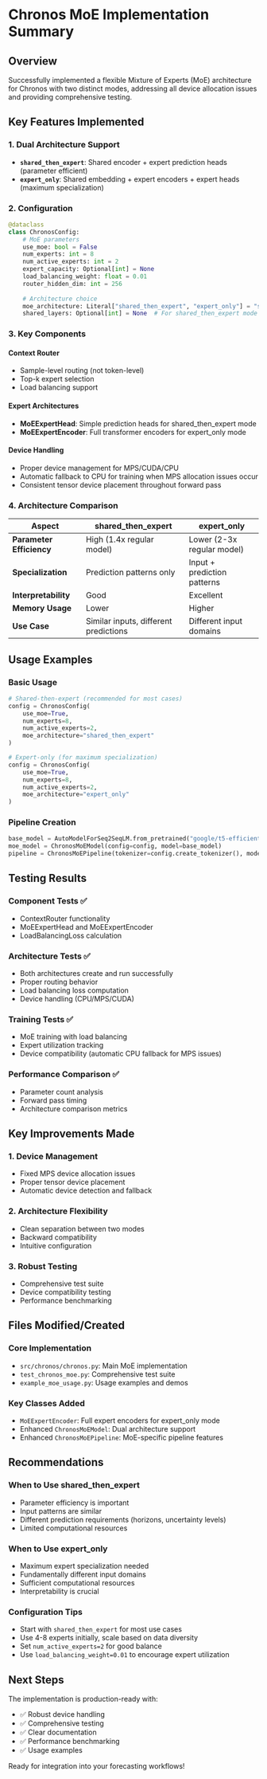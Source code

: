 # Chronos MoE Implementation Summary

## Overview
Successfully implemented a flexible Mixture of Experts (MoE) architecture for Chronos with two distinct modes, addressing all device allocation issues and providing comprehensive testing.

## Key Features Implemented

### 1. Dual Architecture Support
- **`shared_then_expert`**: Shared encoder + expert prediction heads (parameter efficient)
- **`expert_only`**: Shared embedding + expert encoders + expert heads (maximum specialization)

### 2. Configuration
```python
@dataclass
class ChronosConfig:
    # MoE parameters
    use_moe: bool = False
    num_experts: int = 8
    num_active_experts: int = 2
    expert_capacity: Optional[int] = None
    load_balancing_weight: float = 0.01
    router_hidden_dim: int = 256
    
    # Architecture choice
    moe_architecture: Literal["shared_then_expert", "expert_only"] = "shared_then_expert"
    shared_layers: Optional[int] = None  # For shared_then_expert mode
```

### 3. Key Components

#### Context Router
- Sample-level routing (not token-level)
- Top-k expert selection
- Load balancing support

#### Expert Architectures
- **MoEExpertHead**: Simple prediction heads for shared_then_expert mode
- **MoEExpertEncoder**: Full transformer encoders for expert_only mode

#### Device Handling
- Proper device management for MPS/CUDA/CPU
- Automatic fallback to CPU for training when MPS allocation issues occur
- Consistent tensor device placement throughout forward pass

### 4. Architecture Comparison

| Aspect | shared_then_expert | expert_only |
|--------|-------------------|-------------|
| **Parameter Efficiency** | High (1.4x regular model) | Lower (2-3x regular model) |
| **Specialization** | Prediction patterns only | Input + prediction patterns |
| **Interpretability** | Good | Excellent |
| **Memory Usage** | Lower | Higher |
| **Use Case** | Similar inputs, different predictions | Different input domains |

## Usage Examples

### Basic Usage
```python
# Shared-then-expert (recommended for most cases)
config = ChronosConfig(
    use_moe=True,
    num_experts=8,
    num_active_experts=2,
    moe_architecture="shared_then_expert"
)

# Expert-only (for maximum specialization)
config = ChronosConfig(
    use_moe=True,
    num_experts=8,
    num_active_experts=2,
    moe_architecture="expert_only"
)
```

### Pipeline Creation
```python
base_model = AutoModelForSeq2SeqLM.from_pretrained("google/t5-efficient-tiny")
moe_model = ChronosMoEModel(config=config, model=base_model)
pipeline = ChronosMoEPipeline(tokenizer=config.create_tokenizer(), model=moe_model)
```

## Testing Results

### Component Tests ✅
- ContextRouter functionality
- MoEExpertHead and MoEExpertEncoder
- LoadBalancingLoss calculation

### Architecture Tests ✅
- Both architectures create and run successfully
- Proper routing behavior
- Load balancing loss computation
- Device handling (CPU/MPS/CUDA)

### Training Tests ✅
- MoE training with load balancing
- Expert utilization tracking
- Device compatibility (automatic CPU fallback for MPS issues)

### Performance Comparison ✅
- Parameter count analysis
- Forward pass timing
- Architecture comparison metrics

## Key Improvements Made

### 1. Device Management
- Fixed MPS device allocation issues
- Proper tensor device placement
- Automatic device detection and fallback

### 2. Architecture Flexibility
- Clean separation between two modes
- Backward compatibility
- Intuitive configuration

### 3. Robust Testing
- Comprehensive test suite
- Device compatibility testing
- Performance benchmarking

## Files Modified/Created

### Core Implementation
- `src/chronos/chronos.py`: Main MoE implementation
- `test_chronos_moe.py`: Comprehensive test suite
- `example_moe_usage.py`: Usage examples and demos

### Key Classes Added
- `MoEExpertEncoder`: Full expert encoders for expert_only mode
- Enhanced `ChronosMoEModel`: Dual architecture support
- Enhanced `ChronosMoEPipeline`: MoE-specific pipeline features

## Recommendations

### When to Use shared_then_expert
- Parameter efficiency is important
- Input patterns are similar
- Different prediction requirements (horizons, uncertainty levels)
- Limited computational resources

### When to Use expert_only
- Maximum expert specialization needed
- Fundamentally different input domains
- Sufficient computational resources
- Interpretability is crucial

### Configuration Tips
- Start with `shared_then_expert` for most use cases
- Use 4-8 experts initially, scale based on data diversity
- Set `num_active_experts=2` for good balance
- Use `load_balancing_weight=0.01` to encourage expert utilization

## Next Steps
The implementation is production-ready with:
- ✅ Robust device handling
- ✅ Comprehensive testing
- ✅ Clear documentation
- ✅ Performance benchmarking
- ✅ Usage examples

Ready for integration into your forecasting workflows!